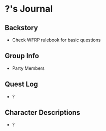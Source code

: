 # ?'s Journal
## Backstory
- Check WFRP rulebook for basic questions

## Group Info
- Party Members

## Quest Log
- ?

## Character Descriptions
- ?
